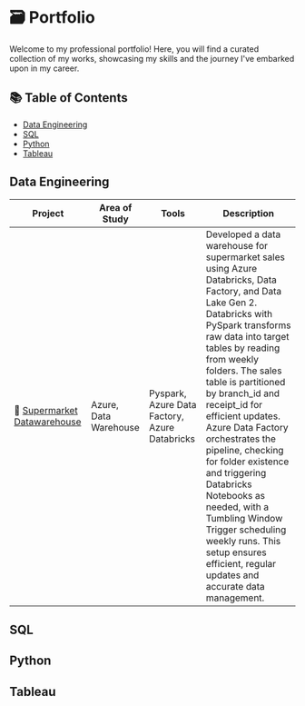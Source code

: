 # 🗃️ Portfolio
Welcome to my professional portfolio! Here, you will find a curated collection of my works, showcasing my skills and the journey I've embarked upon in my career.

## 📚 Table of Contents
- [Data Engineering](#data-engineering)
- [SQL](#sql)
- [Python](#python)
- [Tableau](#tableau)

## Data Engineering

| Project | Area of Study | Tools | Description |
|--------------|-----------------|-------|---------------------|
| 🏪 [Supermarket Datawarehouse](https://github.com/hengkisan/azure-supermarket-datawarehouse) | Azure, Data Warehouse | Pyspark, Azure Data Factory, Azure Databricks | Developed a data warehouse for supermarket sales using Azure Databricks, Data Factory, and Data Lake Gen 2. Databricks with PySpark transforms raw data into target tables by reading from weekly folders. The sales table is partitioned by branch_id and receipt_id for efficient updates. Azure Data Factory orchestrates the pipeline, checking for folder existence and triggering Databricks Notebooks as needed, with a Tumbling Window Trigger scheduling weekly runs. This setup ensures efficient, regular updates and accurate data management.|

## SQL

## Python

## Tableau
